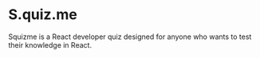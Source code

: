 # S.quiz.me

Squizme is a React developer quiz designed for anyone who wants to test their knowledge in React.